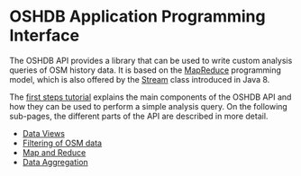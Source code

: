 OSHDB Application Programming Interface
=======================================

The OSHDB API provides a library that can be used to write custom analysis queries of OSM history data. It is based on the [MapReduce](https://en.wikipedia.org/wiki/MapReduce) programming model, which is also offered by the [Stream](https://docs.oracle.com/javase/8/docs/api/java/util/stream/Stream.html) class introduced in Java 8.

The [first steps tutorial](../first-steps) explains the main components of the OSHDB API and how they can be used to perform a simple analysis query. On the following sub-pages, the different parts of the API are described in more detail.

* [Data Views](views.md)
* [Filtering of OSM data](filters.md)
* [Map and Reduce](map-reduce.md)
* [Data Aggregation](aggregation.md)

